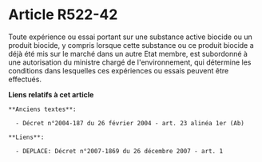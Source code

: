 # Article R522-42

Toute expérience ou essai portant sur une substance active biocide ou un produit biocide, y compris lorsque cette substance
ou ce produit biocide a déjà été mis sur le marché dans un autre Etat membre, est subordonné à une autorisation du ministre
chargé de l'environnement, qui détermine les conditions dans lesquelles ces expériences ou essais peuvent être effectués.

**Liens relatifs à cet article**

	**Anciens textes**:

	  - Décret n°2004-187 du 26 février 2004 - art. 23 alinéa 1er (Ab)

	**Liens**:

	  - DEPLACE: Décret n°2007-1869 du 26 décembre 2007 - art. 1
